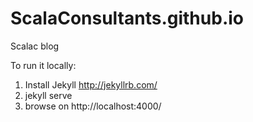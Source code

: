 ScalaConsultants.github.io
==========================

Scalac blog

To run it locally:

1. Install Jekyll http://jekyllrb.com/
2. jekyll serve
3. browse on http://localhost:4000/
